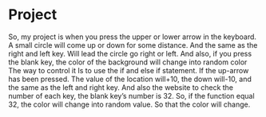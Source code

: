 # Project
So, my project is when you press the upper or lower arrow in the keyboard. A small circle will come up or down for some distance. And the same as the right and left key. Will lead the circle go right or left. And also, if you press the blank key, the color of the background will change into random color
The way to control it Is to use the if and else if statement. If the up-arrow has been pressed. The value of the location will+10, the down will-10, and the same as the left and right key.  And also the website to check the number of each key, the blank key’s number is 32. So, if the function equal 32, the color will change into random value. So that the color will change.
